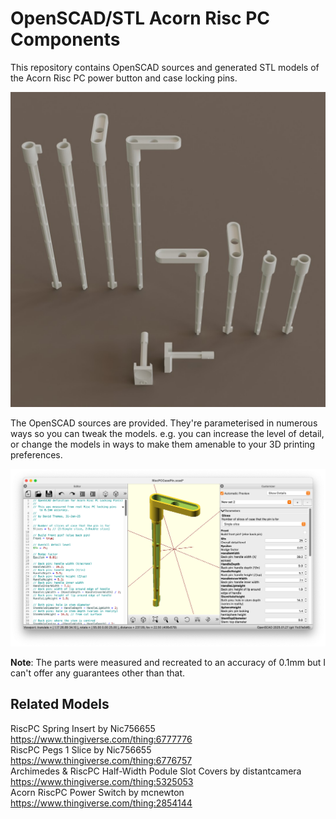 OpenSCAD/STL Acorn Risc PC Components
=====================================

This repository contains OpenSCAD sources and generated STL models of the Acorn Risc PC power button and case locking pins.

![Models](./render.jpg)

The OpenSCAD sources are provided. They're parameterised in numerous ways so you can tweak the models. e.g. you can increase the level of detail, or change the models in ways to make them amenable to your 3D printing preferences.

![Screenshot](./openscad.png)

**Note**: The parts were measured and recreated to an accuracy of 0.1mm but I can't offer any guarantees other than that.

Related Models
---------------
RiscPC Spring Insert by Nic756655 <https://www.thingiverse.com/thing:6777776>  
RiscPC Pegs 1 Slice by Nic756655 <https://www.thingiverse.com/thing:6776757>  
Archimedes & RiscPC Half-Width Podule Slot Covers by distantcamera <https://www.thingiverse.com/thing:5325053>  
Acorn RiscPC Power Switch by mcnewton <https://www.thingiverse.com/thing:2854144>  
